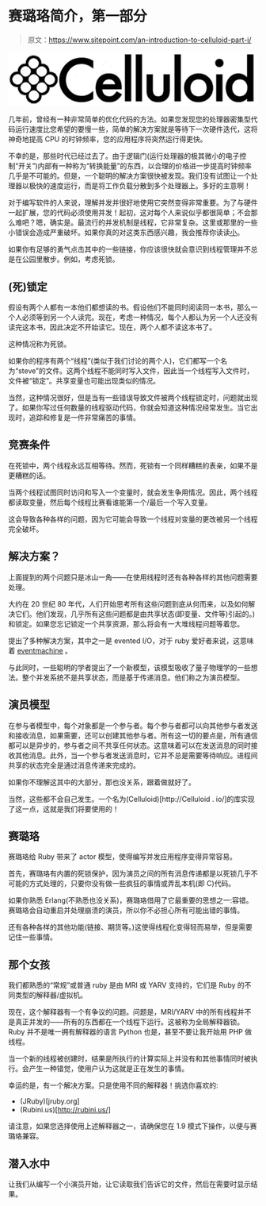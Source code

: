 # 赛璐珞简介，第一部分

> 原文：<https://www.sitepoint.com/an-introduction-to-celluloid-part-i/>

![](img/8da2a7f96f76ac08c426d9bb5534b058.png "logo")

几年前，曾经有一种非常简单的优化代码的方法。如果您发现您的处理器密集型代码运行速度比您希望的要慢一些，简单的解决方案就是等待下一次硬件迭代，这将神奇地提高 CPU 的时钟频率，您的应用程序将突然运行得更快。

不幸的是，那些时代已经过去了。由于逻辑门(运行处理器的极其微小的电子控制“开关”)内部有一种称为“转换能量”的东西，以合理的价格进一步提高时钟频率几乎是不可能的。但是，一个聪明的解决方案很快被发现。我们没有试图让一个处理器以极快的速度运行，而是将工作负载分散到多个处理器上。多好的主意啊！

对于编写软件的人来说，理解并发并很好地使用它突然变得非常重要。为了与硬件一起扩展，您的代码必须使用并发！起初，这对每个人来说似乎都很简单；不会那么难吧？嗯，确实是。最流行的并发机制是线程，它非常复杂。这里或那里的一些小错误会造成严重破坏。如果你真的对这类东西感兴趣，我会推荐你读读[小](http://en.wikipedia.org/wiki/Race_condition)。

如果你有足够的勇气点击其中的一些链接，你应该很快就会意识到线程管理并不总是在公园里散步。例如，考虑死锁。

## (死)锁定

假设有两个人都有一本他们都想读的书。假设他们不能同时阅读同一本书，那么一个人必须等到另一个人读完。现在，考虑一种情况，每个人都认为另一个人还没有读完这本书，因此决定不开始读它。现在，两个人都不读这本书了。

这种情况称为死锁。

如果你的程序有两个“线程”(类似于我们讨论的两个人)，它们都写一个名为“steve”的文件。这两个线程不能同时写入文件，因此当一个线程写入文件时，文件被“锁定”。共享变量也可能出现类似的情况。

当然，这种情况很好，但是当有一些错误导致文件被两个线程锁定时，问题就出现了。如果你写过任何数量的线程驱动代码，你就会知道这种情况经常发生。当它出现时，追踪和修复是一件非常痛苦的事情。

## 竞赛条件

在死锁中，两个线程永远互相等待。然而，死锁有一个同样糟糕的表亲，如果不是更糟糕的话。

当两个线程试图同时访问和写入一个变量时，就会发生争用情况。因此，两个线程都读取变量，然后每个线程比赛看谁能第一个/最后一个写入变量。

这会导致各种各样的问题，因为它可能会导致一个线程对变量的更改被另一个线程完全破坏。

## 解决方案？

上面提到的两个问题只是冰山一角——在使用线程时还有各种各样的其他问题需要处理。

大约在 20 世纪 80 年代，人们开始思考所有这些问题到底从何而来，以及如何解决它们。他们发现，几乎所有这些问题都是由共享状态(即变量、文件等)引起的。)和锁定。如果您忘记锁定一个共享资源，那么将会有一大堆线程问题等着您。

提出了多种解决方案，其中之一是 evented I/O，对于 ruby 爱好者来说，这意味着 [eventmachine](https://www.sitepoint.com/introduction-to-event-machine) 。

与此同时，一些聪明的学者提出了一个新模型，该模型吸收了量子物理学的一些想法。整个并发系统不是共享状态，而是基于传递消息。他们称之为演员模型。

## 演员模型

在参与者模型中，每个对象都是一个参与者。每个参与者都可以向其他参与者发送和接收消息，如果需要，还可以创建其他参与者。所有这一切的要点是，所有通信都可以是异步的，参与者之间不共享任何状态。这意味着可以在发送消息的同时接收其他消息。此外，当一个参与者发送消息时，它并不总是需要等待响应。进程间共享的状态完全是通过消息传递来完成的。

如果你不理解这其中的大部分，那也没关系，跟着做就好了。

当然，这些都不会自己发生。一个名为(Celluloid)[http://Celluloid . io/]的库实现了这一点，这就是我们将要使用的！

## 赛璐珞

赛璐珞给 Ruby 带来了 actor 模型，使得编写并发应用程序变得异常容易。

首先，赛璐珞有内置的死锁保护，因为演员之间的所有消息传递都是以死锁几乎不可能的方式处理的，只要你没有做一些疯狂的事情或弄乱本机(即 C)代码。

如果你熟悉 Erlang(不熟悉也没关系)，赛璐珞借用了它最重要的思想之一:容错。赛璐珞会自动重启并处理崩溃的演员，所以你不必担心所有可能出错的事情。

还有各种各样的其他功能(链接、期货等。)这使得线程化变得轻而易举，但是需要记住一些事情。

## 那个女孩

我们都熟悉的“常规”或普通 ruby 是由 MRI 或 YARV 支持的，它们是 Ruby 的不同类型的解释器/虚拟机。

现在，这个解释器有一个有争议的问题。问题是，MRI/YARV 中的所有线程并不是真正并发的——所有的东西都在一个线程下运行。这被称为全局解释器锁。Ruby 并不是唯一拥有解释器的语言 Python 也是，甚至不要让我开始用 PHP 做线程。

当一个新的线程被创建时，结果是所执行的计算实际上并没有和其他事情同时被执行。会产生一种错觉，使用户认为这就是正在发生的事情。

幸运的是，有一个解决方案。只是使用不同的解释器！挑选你喜欢的:

*   (JRuby)[jruby.org]
*   (Rubini.us)[http://rubini.us/]

请注意，如果您选择使用上述解释器之一，请确保您在 1.9 模式下操作，以便与赛璐珞兼容。

## 潜入水中

让我们从编写一个小演员开始，让它读取我们告诉它的文件，然后在需要时显示结果。